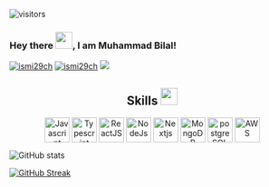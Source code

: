 
![visitors](https://visitor-badge.glitch.me/badge?page_id=ismi29ch.ismi29ch) 

### Hey there <img src="https://raw.githubusercontent.com/MartinHeinz/MartinHeinz/master/wave.gif" width="30px">, I am Muhammad Bilal!
   [<img src="https://img.shields.io/twitter/url?color=blue&label=Linkedin&logo=linkedin&style=for-the-badge&url=https%3A%2F%2Fwww.linkedin.com%2Fin%2Fbilalashraf7996%2F" alt="ismi29ch" />](https://www.linkedin.com/in/mrismich/) 
  [<img src="https://img.shields.io/twitter/url?label=Hackerrank&logo=Hackerrank&style=for-the-badge&url=https%3A%2F%2Fwww.hackerrank.com%2FBilalAshraf" alt="ismi29ch" />](https://www.hackerrank.com/mrismich) 
 [<img src="https://img.shields.io/twitter/url?color=blue&label=StackOverflow&logo=stackoverflow&style=for-the-badge&url=https%3A%2F%2Fstackoverflow.com%2Fusers%2F8441593%2Fmuhammad-bilal%3Ftab%3Dprofile"/>](https://stackoverflow.com/users/7717403/ismail-ch?tab=profile) 

<h2 align='center'> Skills <img src = "https://media2.giphy.com/media/QssGEmpkyEOhBCb7e1/giphy.gif?cid=ecf05e47a0n3gi1bfqntqmob8g9aid1oyj2wr3ds3mg700bl&rid=giphy.gif" width = 30px> </h2>
<p align = 'center'>
  <a href="#" style="text-decoration:none;">
     <img width ='44px' align='center' src ='https://raw.githubusercontent.com/rahulbanerjee26/githubAboutMeGenerator/main/icons/javascript.svg' title="Javascript">
     <img width ='44px' align='center' src ='https://raw.githubusercontent.com/rahulbanerjee26/githubAboutMeGenerator/main/icons/typescript.svg' title="Typescript">
     
   <img width ='44px' align='center' src ='https://raw.githubusercontent.com/rahulbanerjee26/githubAboutMeGenerator/main/icons/reactjs.svg' title="ReactJS">
   <img width ='44px' align='center' src ='https://raw.githubusercontent.com/rahulbanerjee26/githubAboutMeGenerator/main/icons/nodejs.svg' title="NodeJs">
     <img width ='44px' align='center' src ='https://raw.githubusercontent.com/rahulbanerjee26/githubAboutMeGenerator/main/icons/nextjs.svg' title="Nextjs">
     
   <img width ='44px' align='center' src ='https://raw.githubusercontent.com/rahulbanerjee26/githubAboutMeGenerator/main/icons/mongodb.svg' title="MongoDB">
   <img width ='44px' align='center' src ='https://raw.githubusercontent.com/rahulbanerjee26/githubAboutMeGenerator/main/icons/postgresql.svg' title="postgreSQL">
     
   <img width ='44px' align='center' src ='https://raw.githubusercontent.com/rahulbanerjee26/githubAboutMeGenerator/main/icons/aws.svg' title="AWS">
  </a>
   
<br>

![GitHub stats](https://github-readme-stats.vercel.app/api?username=ismi29ch&show_icons=true&show_icons=true&theme=transparent)


[![GitHub Streak](http://github-readme-streak-stats.herokuapp.com?user=ismi29ch&theme=dark&hide_border=true&date_format=%5BY%20%5DM%20j&mode=weekly)](https://git.io/streak-stats)

</p>

